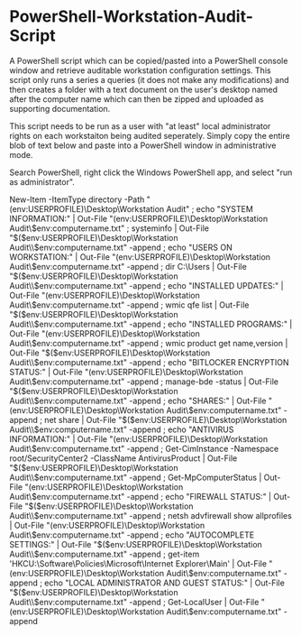 # PowerShell-Workstation-Audit-Script

A PowerShell script which can be copied/pasted into a PowerShell console window and retrieve auditable workstation configuration settings. This script only runs a series a queries (it does not make any modifications) and then creates a folder with a text document on the user's desktop named after the computer name which can then be zipped and uploaded as supporting documentation.

This script needs to be run as a user with "at least" local administrator rights on each workstaiton being audited seperately. Simply copy the entire blob of text below and paste into a PowerShell window in administrative mode.

Search PowerShell, right click the Windows PowerShell app, and select "run as administrator".

New-Item -ItemType directory -Path "$($env:USERPROFILE)\Desktop\Workstation Audit" ; echo "SYSTEM INFORMATION:" | Out-File "$($env:USERPROFILE)\Desktop\Workstation Audit\\$env:computername.txt" ; systeminfo | Out-File "$($env:USERPROFILE)\Desktop\Workstation Audit\\$env:computername.txt" -append ; echo "USERS ON WORKSTATION:" | Out-File "$($env:USERPROFILE)\Desktop\Workstation Audit\\$env:computername.txt" -append ; dir C:\Users | Out-File "$($env:USERPROFILE)\Desktop\Workstation Audit\\$env:computername.txt" -append ; echo "INSTALLED UPDATES:" | Out-File "$($env:USERPROFILE)\Desktop\Workstation Audit\\$env:computername.txt" -append ; wmic qfe list | Out-File "$($env:USERPROFILE)\Desktop\Workstation Audit\\$env:computername.txt" -append ; echo "INSTALLED PROGRAMS:" | Out-File "$($env:USERPROFILE)\Desktop\Workstation Audit\\$env:computername.txt" -append ; wmic product get name,version | Out-File "$($env:USERPROFILE)\Desktop\Workstation Audit\\$env:computername.txt" -append ; echo "BITLOCKER ENCRYPTION STATUS:" | Out-File "$($env:USERPROFILE)\Desktop\Workstation Audit\\$env:computername.txt" -append ; manage-bde -status | Out-File "$($env:USERPROFILE)\Desktop\Workstation Audit\\$env:computername.txt" -append ; echo "SHARES:" | Out-File "$($env:USERPROFILE)\Desktop\Workstation Audit\\$env:computername.txt" -append ; net share | Out-File "$($env:USERPROFILE)\Desktop\Workstation Audit\\$env:computername.txt" -append ; echo "ANTIVIRUS INFORMATION:" | Out-File "$($env:USERPROFILE)\Desktop\Workstation Audit\\$env:computername.txt" -append ; Get-CimInstance -Namespace root/SecurityCenter2 -ClassName AntivirusProduct | Out-File "$($env:USERPROFILE)\Desktop\Workstation Audit\\$env:computername.txt" -append ; Get-MpComputerStatus | Out-File "$($env:USERPROFILE)\Desktop\Workstation Audit\\$env:computername.txt" -append ; echo "FIREWALL STATUS:" | Out-File "$($env:USERPROFILE)\Desktop\Workstation Audit\\$env:computername.txt" -append ; netsh advfirewall show allprofiles | Out-File "$($env:USERPROFILE)\Desktop\Workstation Audit\\$env:computername.txt" -append ; echo "AUTOCOMPLETE SETTINGS:" | Out-File "$($env:USERPROFILE)\Desktop\Workstation Audit\\$env:computername.txt" -append ; get-item 'HKCU:\Software\Policies\Microsoft\Internet Explorer\Main' | Out-File "$($env:USERPROFILE)\Desktop\Workstation Audit\\$env:computername.txt" -append ; echo "LOCAL ADMINISTRATOR AND GUEST STATUS:" | Out-File "$($env:USERPROFILE)\Desktop\Workstation Audit\\$env:computername.txt" -append ; Get-LocalUser | Out-File "$($env:USERPROFILE)\Desktop\Workstation Audit\\$env:computername.txt" -append
